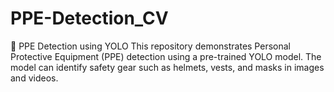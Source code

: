# PPE-Detection_CV
🦺 PPE Detection using YOLO This repository demonstrates Personal Protective Equipment (PPE) detection using a pre-trained YOLO model. The model can identify safety gear such as helmets, vests, and masks in images and videos.
